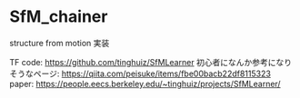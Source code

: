 # SfM_chainer
structure from motion 実装

TF code: https://github.com/tinghuiz/SfMLearner
初心者になんか参考になりそうなページ: https://qiita.com/peisuke/items/fbe00bacb22df8115323
paper: https://people.eecs.berkeley.edu/~tinghuiz/projects/SfMLearner/